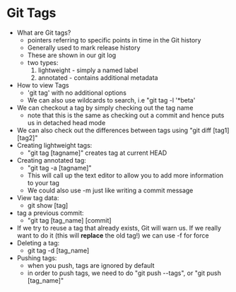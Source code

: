 # Git Tags
- What are Git tags?
    * pointers referring to specific points in time in the Git history
    * Generally used to mark release history
    * These are shown in our git log
    * two types:
        1. lightweight - simply a named label
        2. annotated - contains additional metadata
- How to view Tags
    * 'git tag' with no additional options
    * We can also use wildcards to search, i.e "git tag -l '*beta'
- We can checkout a tag by simply checking out the tag name
    * note that this is the same as checking out a commit and hence puts us in detached head mode
- We can also check out the differences between tags using "git diff [tag1] [tag2]"
- Creating lightweight tags:
    * "git tag [tagname]" creates tag at current HEAD
- Creating annotated tag:
    * "git tag -a [tagname]"
    * This will call up the text editor to allow you to add more information to your tag
    * We could also use -m just like writing a commit message
- View tag data:
    * git show [tag]
- tag a previous commit:
    * "git tag [tag_name] [commit]
- If we try to reuse a tag that already exists, Git will warn us. If we really want to do it (this will __replace__ the old tag!) we can use -f for force
- Deleting a tag:
    * git tag -d [tag_name]
- Pushing tags:
    * when you push, tags are ignored by default
    * in order to push tags, we need to do "git push --tags", or "git push [tag_name]"

